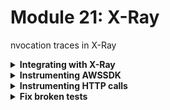 # Module 21: X-Ray

nvocation traces in X-Ray

<details>
<summary><b>Integrating with X-Ray</b></summary><p>

1. In the `serverless.yml` under the `provider` section, add the following:

```yml
tracing:
  apiGateway: true
  lambda: true
```

2. Add the following back to the `provider` section:

```yml
iamRoleStatements:
  - Effect: "Allow"
    Action:
      - "xray:PutTraceSegments"
      - "xray:PutTelemetryRecords"
    Resource:
      - "*"
```

**IMPORTANT** this should be aligned with `provider.tracing` and `provider.environment`. e.g.

```yml
provider:
  name: aws
  runtime: nodejs12.x
  stage: dev
  environment:
    LOG_LEVEL: ${self:custom.logLevel.${self:custom.stage}, self:custom.logLevel.default}
    SAMPLE_DEBUG_LOG_RATE: 0.1
  tracing:
    apiGateway: true
    lambda: true
  iamRoleStatements:
    - Effect: "Allow"
      Action:
        - "xray:PutTraceSegments"
        - "xray:PutTelemetryRecords"
      Resource:
        - "*"
```

This enables X-Ray tracing for all the functions in this project. However, we still need to give each function the IAM permission for `xray:PutTraceSegments` and `xray:PutTelemetryRecords`.

And we need the functions to inherit the permissions from this default IAM role.

3. Modify `serverless.yml` to add the following to the `custom` section

```yml
serverless-iam-roles-per-function:
  defaultInherit: true
```

This is courtesy of the `serverless-iam-roles-per-function` plugin, and lets you easily share common permissions that all functions should have.

4. Deploy the project

`npm run sls -- deploy -s dev -r us-east-1`

5. Load up the landing page, and place an order. Then head to the X-Ray console and see what you get.

![](/images/mod21-001.png)

![](/images/mod21-002.png)

![](/images/mod21-003.png)

</p></details>

<details>
<summary><b>Instrumenting AWSSDK</b></summary><p>

At the moment we're not getting a lot of value out of X-Ray. We can get much more information about what's happening in our code if we instrument the various steps.

To begin with, we can instrument the AWS SDK so we track how long calls to DynamoDB and SNS takes in the traces.

1. Install `aws-xray-sdk-core` as dependency

`npm install --save aws-xray-sdk-core`

2. Modify `functions/get-restaurants.js` and replace `const AWS = require('aws-sdk')` with the following

```javascript
const AWSXRay = require('aws-xray-sdk-core')
const AWS = AWSXRay.captureAWS(require('aws-sdk'))
```

3. Repeat step 2 for

* `functions/place-order.js`

* `functions/search-restaurants.js`

* `functions/notify-restaurant.js`

4. Deploy the project

`npm run sls -- deploy -s dev -r us-east-1`

5. Load up the landing page, and place an order. Then head to the X-Ray console and see what you get now.

![](/images/mod21-004.png)

![](/images/mod21-005.png)

![](/images/mod21-006.png)

![](/images/mod21-007.png)

6. Now, let's apply the **single most effective performance optimize** for a Node.js function :-)

Add the following environment variable to `provider.environment`:

```yml
AWS_NODEJS_CONNECTION_REUSE_ENABLED: 1
```

and redeploy

`npm run sls -- deploy -s dev -r us-east-1`

7. Reload the homepage a couple of times, and look at the traces for the `get-restaurants` function. Notice how much faster the subsequent invocations are? That's because we just enabled HTTP keep-alive in the Node.js AWS SDK (which is disabled by default).

</p></details>

<details>
<summary><b>Instrumenting HTTP calls</b></summary><p>

We can get a lot value if we could see the traces for `get-index` function and the corresponding trace for the `get-restaurants` function in one screen.

![](/images/mod21-008.png)

Then it's proper distributed tracing! It's not very helpful if you're restricted to only what happens inside one function.

Fortunately, you can instrument the built-in `https` module with the X-Ray SDK, unfortunately, you have to use it instead of other HTTP clients..

1. Modify `functions/get-index.js` and add the following to the **top of the file**

```javascript
const AWSXRay = require('aws-xray-sdk-core')
AWSXRay.captureHTTPsGlobal(require('https'))
```

2. Deploy the project

`npm run sls -- deploy -s dev -r us-east-1`

4. Load up the landing page, and place an order. Then head to the X-Ray console and now you can see the traces for `get-index` and `get-restaurants` function in one place.

</p></details>

<details>
<summary><b>Fix broken tests</b></summary><p>

If you run the integration tests now 

`STAGE=dev REGION=us-east-1 npm run test`

then you'll see the tests are broken...

This is because the X-Ray SDK expects some context and root segment to be provided by the Lambda service's runtime. Which we won't have when running locally.

1. Modify `steps/init.js` to add this along with other environment variables

`process.env.AWS_XRAY_CONTEXT_MISSING = 'LOG_ERROR'`

This stops the X-Ray SDK from erroring when it doesn't find the context

Rerun the integration tests, and the tests are still broken, with errors like this

```
  2) When we invoke the GET /restaurants endpoint
       Should return an array of 8 restaurants:
     TypeError: Service.prototype.customizeRequests is not a function
      at Object.captureAWS (node_modules/aws-xray-sdk-core/lib/patchers/aws_p.js:37:25)
      at Object.<anonymous> (functions/get-restaurants.js:5:21)
      at require (internal/module.js:11:18)
      at viaHandler (tests/steps/when.js:79:34)
      at Object.we_invoke_get_restaurants (tests/steps/when.js:103:15)
      at Context.it (tests/test_cases/get-restaurants.js:9:26)
```

2. The best bad way to work around this (except just giving up on the X-Ray SDK altogether) is to not use it when executing locally. When the function is running in the Lambda execution environment, it has a number of environment variables, including one called `LAMBDA_RUNTIME_DIR`

![](/images/mod21-009.png)

Go back to `functions/get-index.js` and replace

`AWSXRay.captureHTTPsGlobal(require('https'))`

with 

```javascript
if (process.env.LAMBDA_RUNTIME_DIR) {
  AWSXRay.captureHTTPsGlobal(require('https'))
}
```

3. Similarly, modify `functions/get-restaurants.js` and replace

`const AWS = AWSXRay.captureAWS(require('aws-sdk'))`

with

```javascript
const AWS = process.env.LAMBDA_RUNTIME_DIR
  ? AWSXRay.captureAWS(require('aws-sdk'))
  : require('aws-sdk')
```

4. Repeat step 3 with

* `functions/place-order.js`

* `functions/search-restaurants.js`

* `functions/notify-restaurant.js`

5. Rerun the integration tests

`STAGE=dev REGION=us-east-1 npm run test`

and see that all the tests should be passing now

</p></details>
